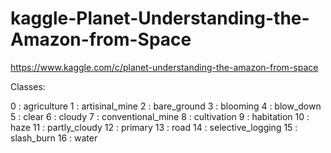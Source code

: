 # kaggle-Planet-Understanding-the-Amazon-from-Space
https://www.kaggle.com/c/planet-understanding-the-amazon-from-space

Classes:

0  : agriculture
1  : artisinal_mine
2  : bare_ground
3  : blooming
4  : blow_down
5  : clear
6  : cloudy
7  : conventional_mine
8  : cultivation
9  : habitation
10 : haze
11 : partly_cloudy
12 : primary
13 : road
14 : selective_logging
15 : slash_burn
16 : water